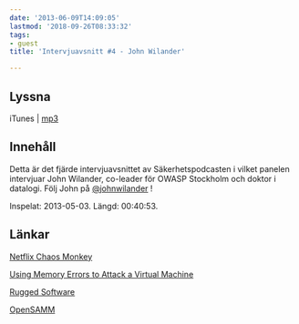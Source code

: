 ```yaml
---
date: '2013-06-09T14:09:05'
lastmod: '2018-09-26T08:33:32'
tags:
- guest
title: 'Intervjuavsnitt #4 - John Wilander'

---
```

## Lyssna

iTunes \| [mp3](http://traffic.libsyn.com/sakerhetspodcasten/JohnWilander.mp3)

## Innehåll

Detta är det fjärde intervjuavsnittet av Säkerhetspodcasten i vilket panelen intervjuar John Wilander, co-leader för OWASP Stockholm och doktor i datalogi. Följ John på [@johnwilander](https://twitter.com/johnwilander) !

Inspelat: 2013-05-03. Längd: 00:40:53.

## Länkar

[Netflix Chaos Monkey](http://techblog.netflix.com/2011/07/netflix-simian-army.html)

[Using Memory Errors to Attack a Virtual Machine](http://www.cs.princeton.edu/~appel/papers/memerr.pdf)

[Rugged Software](https://www.ruggedsoftware.org/)

[OpenSAMM](http://www.opensamm.org/)



